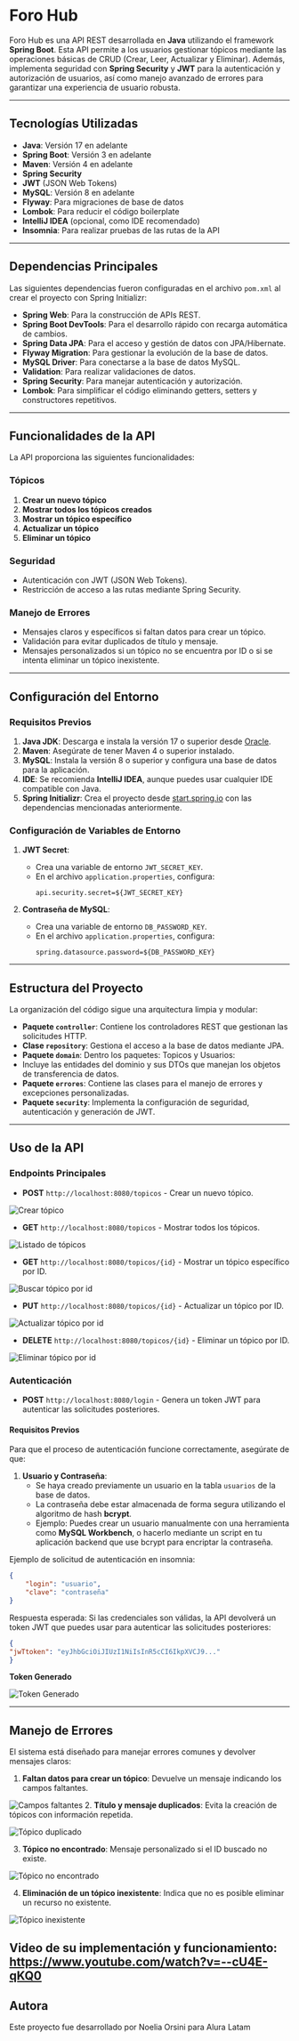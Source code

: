 # Foro Hub

Foro Hub es una API REST desarrollada en **Java** utilizando el framework **Spring Boot**. 
Esta API permite a los usuarios gestionar tópicos mediante las operaciones básicas de CRUD (Crear, Leer, Actualizar y Eliminar). 
Además, implementa seguridad con **Spring Security** y **JWT** para la autenticación y autorización de usuarios, así como manejo avanzado de errores para garantizar una experiencia de usuario robusta.

---

## Tecnologías Utilizadas

- **Java**: Versión 17 en adelante
- **Spring Boot**: Versión 3 en adelante
- **Maven**: Versión 4 en adelante
- **Spring Security**
- **JWT** (JSON Web Tokens)
- **MySQL**: Versión 8 en adelante
- **Flyway**: Para migraciones de base de datos
- **Lombok**: Para reducir el código boilerplate
- **IntelliJ IDEA** (opcional, como IDE recomendado)
- **Insomnia**: Para realizar pruebas de las rutas de la API

---

## Dependencias Principales

Las siguientes dependencias fueron configuradas en el archivo `pom.xml` al crear el proyecto con Spring Initializr:

- **Spring Web**: Para la construcción de APIs REST.
- **Spring Boot DevTools**: Para el desarrollo rápido con recarga automática de cambios.
- **Spring Data JPA**: Para el acceso y gestión de datos con JPA/Hibernate.
- **Flyway Migration**: Para gestionar la evolución de la base de datos.
- **MySQL Driver**: Para conectarse a la base de datos MySQL.
- **Validation**: Para realizar validaciones de datos.
- **Spring Security**: Para manejar autenticación y autorización.
- **Lombok**: Para simplificar el código eliminando getters, setters y constructores repetitivos.

---

## Funcionalidades de la API

La API proporciona las siguientes funcionalidades:

### Tópicos
1. **Crear un nuevo tópico**
2. **Mostrar todos los tópicos creados**
3. **Mostrar un tópico específico**
4. **Actualizar un tópico**
5. **Eliminar un tópico**

### Seguridad
- Autenticación con JWT (JSON Web Tokens).
- Restricción de acceso a las rutas mediante Spring Security.

### Manejo de Errores
- Mensajes claros y específicos si faltan datos para crear un tópico.
- Validación para evitar duplicados de título y mensaje.
- Mensajes personalizados si un tópico no se encuentra por ID o si se intenta eliminar un tópico inexistente.

---

## Configuración del Entorno

### Requisitos Previos

1. **Java JDK**: Descarga e instala la versión 17 o superior desde [Oracle](https://www.oracle.com/java/technologies/javase-downloads.html).
2. **Maven**: Asegúrate de tener Maven 4 o superior instalado.
3. **MySQL**: Instala la versión 8 o superior y configura una base de datos para la aplicación.
4. **IDE**: Se recomienda **IntelliJ IDEA**, aunque puedes usar cualquier IDE compatible con Java.
5. **Spring Initializr**: Crea el proyecto desde [start.spring.io](https://start.spring.io/) con las dependencias mencionadas anteriormente.

### Configuración de Variables de Entorno

1. **JWT Secret**:
    - Crea una variable de entorno `JWT_SECRET_KEY`.
    - En el archivo `application.properties`, configura:
      ```properties
      api.security.secret=${JWT_SECRET_KEY}
      ```

2. **Contraseña de MySQL**:
    - Crea una variable de entorno `DB_PASSWORD_KEY`.
    - En el archivo `application.properties`, configura:
      ```properties
      spring.datasource.password=${DB_PASSWORD_KEY}
      ```

---

## Estructura del Proyecto

La organización del código sigue una arquitectura limpia y modular:

- **Paquete `controller`**: Contiene los controladores REST que gestionan las solicitudes HTTP.
- **Clase   `repository`**: Gestiona el acceso a la base de datos mediante JPA.
- **Paquete `domain`**: Dentro los paquetes: Topicos y Usuarios: 
- Incluye las entidades del dominio y sus DTOs que manejan los objetos de transferencia de datos.
- **Paquete `errores`**: Contiene las clases para el manejo de errores y excepciones personalizadas.
- **Paquete `security`**: Implementa la configuración de seguridad, autenticación y generación de JWT.

---

## Uso de la API

### Endpoints Principales

- **POST** `http://localhost:8080/topicos` - Crear un nuevo tópico.
  
![Crear tópico](images/post_crear_topico.png)

- **GET** `http://localhost:8080/topicos` - Mostrar todos los tópicos.
  
![Listado de tópicos](images/get_listado_topicos.png)

- **GET** `http://localhost:8080/topicos/{id}` - Mostrar un tópico específico por ID.

![Buscar tópico por id](images/get_busqueda_id.png)

- **PUT** `http://localhost:8080/topicos/{id}` - Actualizar un tópico por ID.

![Actualizar tópico por id](images/put_modificar_topico.png)

- **DELETE** `http://localhost:8080/topicos/{id}` - Eliminar un tópico por ID.

![Eliminar tópico por id](images/delete_topico.png)


### Autenticación
- **POST** `http://localhost:8080/login` - Genera un token JWT para autenticar las solicitudes posteriores.

#### Requisitos Previos
Para que el proceso de autenticación funcione correctamente, asegúrate de que:

1. **Usuario y Contraseña**:
    - Se haya creado previamente un usuario en la tabla `usuarios` de la base de datos.
    - La contraseña debe estar almacenada de forma segura utilizando el algoritmo de hash **bcrypt**.
    - Ejemplo: Puedes crear un usuario manualmente con una herramienta como **MySQL Workbench**, o hacerlo mediante un script en tu aplicación backend que use bcrypt para encriptar la contraseña.


Ejemplo de solicitud de autenticación en insomnia:
```json
{
    "login": "usuario",
    "clave": "contraseña"
}
```
Respuesta esperada:
Si las credenciales son válidas, la API devolverá un token JWT que puedes usar para autenticar las solicitudes posteriores:

```json
{
"jwTtoken": "eyJhbGciOiJIUzI1NiIsInR5cCI6IkpXVCJ9..."
}
```

   **Token Generado**

![Token Generado](images/jwt_token.png)

---

## Manejo de Errores

El sistema está diseñado para manejar errores comunes y devolver mensajes claros:

1. **Faltan datos para crear un tópico**: Devuelve un mensaje indicando los campos faltantes.

![Campos faltantes](images/post_bad_request.png)
2. **Título y mensaje duplicados**: Evita la creación de tópicos con información repetida.

![Tópico duplicado](images/topico_existente.png)

3. **Tópico no encontrado**: Mensaje personalizado si el ID buscado no existe.

![Tópico no encontrado](images/topico_no_encontrado.png)


4. **Eliminación de un tópico inexistente**: Indica que no es posible eliminar un recurso no existente.

![Tópico inexistente](images/topico_inexistente.png)


## Video de su implementación y funcionamiento: https://www.youtube.com/watch?v=--cU4E-qKQ0

## Autora

Este proyecto fue desarrollado por Noelia Orsini para Alura Latam
